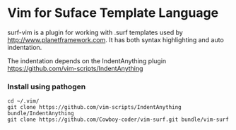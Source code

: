 Vim for Suface Template Language
================================

surf-vim is a plugin for working with .surf templates used by http://www.planetframework.com. It has both syntax highlighting and auto indentation.

The indentation depends on the IndentAnything plugin https://github.com/vim-scripts/IndentAnything


### Install using pathogen

    cd ~/.vim/
    git clone https://github.com/vim-scripts/IndentAnything bundle/IndentAnything
    git clone https://github.com/Cowboy-coder/vim-surf.git bundle/vim-surf

